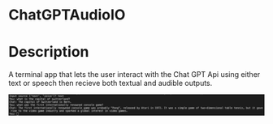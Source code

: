 # ChatGPTAudioIO

# Description
A terminal app that lets the user interact with the Chat GPT Api using either text or speech then recieve both textual and audible outputs.

![Screenshot of terminal app](assets/screenshot.png)